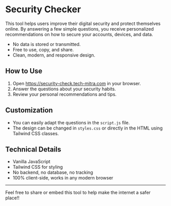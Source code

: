 # Security Checker

This tool helps users improve their digital security and protect themselves online. By answering a few simple questions, you receive personalized recommendations on how to secure your accounts, devices, and data.

- No data is stored or transmitted.
- Free to use, copy, and share.
- Clean, modern, and responsive design.

## How to Use

1. Open <a href="https://security-check.tech-mitra.com" target="_blank" rel="noopener noreferrer">https://security-check.tech-mitra.com</a> in your browser.
2. Answer the questions about your security habits.
3. Review your personal recommendations and tips.

## Customization

- You can easily adapt the questions in the `script.js` file.
- The design can be changed in `styles.css` or directly in the HTML using Tailwind CSS classes.

## Technical Details

- Vanilla JavaScript
- Tailwind CSS for styling
- No backend, no database, no tracking
- 100% client-side, works in any modern browser

---

Feel free to share or embed this tool to help make the internet a safer place!!